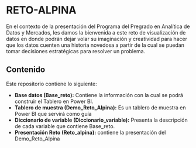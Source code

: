 # RETO-ALPINA

En el contexto de la presentación del Programa del Pregrado en Analítica de Datos y Mercados, les damos la bienvenida a este reto de visualización de datos en donde podrán dejar volar su imaginación y creatividad para hacer que los datos cuenten una historia novedosa a partir de la cual se puedan tomar decisiones estratégicas para resolver un problema.

## Contenido

Este repositorio contiene lo siguiente: 

- **Base datos (Base_reto):** Contiene la información con la cual se podrá construir el Tablero en Power BI. 
- **Tablero de muestra (Demo_Reto_Alpina):** Es un tablero de muestra en Power BI que servirá como guía
- **Diccionario de variable (Diccionario_variable):** Presenta la descripción de cada variable que contiene Base_reto.
- **Presentación Reto (Reto_alpina):** contiene la presentación del Demo_Reto_Alpina
